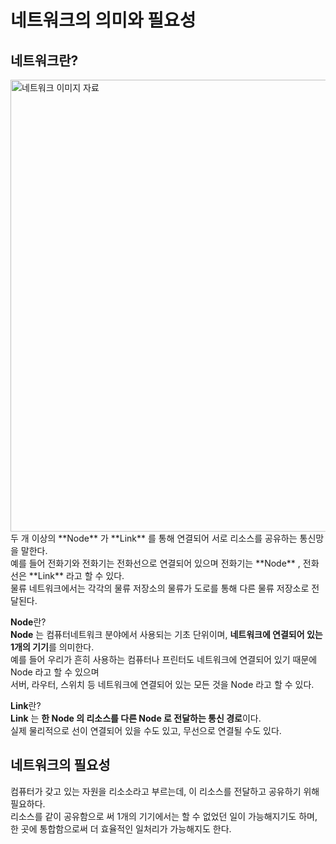 # 네트워크의 의미와 필요성
## 네트워크란?
<img width="723" alt="네트워크 이미지 자료" src="https://user-images.githubusercontent.com/105399791/206714158-55dd2b8f-d71c-42d2-ae8e-a2a60c29dd25.png">
두 개 이상의 **Node** 가 **Link** 를 통해 연결되어 서로 리소스를 공유하는 통신망을 말한다.
<br>
예를 들어 전화기와 전화기는 전화선으로 연결되어 있으며 전화기는 **Node** , 전화선은 **Link** 라고 할 수 있다.
<br>
물류 네트워크에서는 각각의 물류 저장소의 물류가 도로를 통해 다른 물류 저장소로 전달된다.

**Node**란?
<br>
**Node** 는 컴퓨터네트워크 분야에서 사용되는 기초 단위이며, **네트워크에 연결되어 있는 1개의 기기**를 의미한다.
<br>
예를 들어 우리가 흔히 사용하는 컴퓨터나 프린터도 네트워크에 연결되어 있기 때문에 Node 라고 할 수 있으며
<br>
서버, 라우터, 스위치 등 네트워크에 연결되어 있는 모든 것을 Node 라고 할 수 있다.

**Link**란?
<br>
**Link** 는 **한 Node 의 리소스를 다른 Node 로 전달하는 통신 경로**이다.
<br>
실제 물리적으로 선이 연결되어 있을 수도 있고, 무선으로 연결될 수도 있다.
## 네트워크의 필요성
컴퓨터가 갖고 있는 자원을 리소소라고 부르는데, 이 리소스를 전달하고 공유하기 위해 필요하다.
<br>
리소스를 같이 공유함으로 써 1개의 기기에서는 할 수 없었던 일이 가능해지기도 하며,
<br>
한 곳에 통합함으로써 더 효율적인 일처리가 가능해지도 한다.
